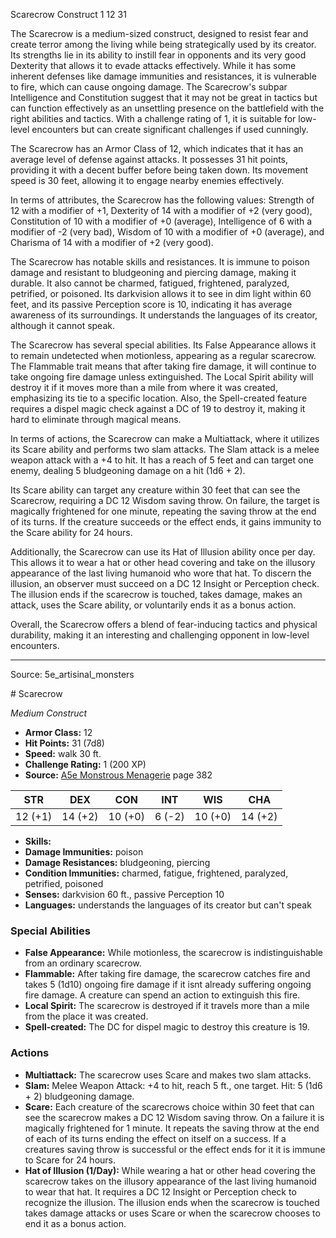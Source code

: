 <MonsterName/>Scarecrow</MonsterName>
<CreatureType/>Construct</CreatureType>
<CR/>1</CR>
<AC/>12</AC>
<HP/>31</HP>
<summary>The Scarecrow is a medium-sized construct, designed to resist fear and create terror among the living while being strategically used by its creator. Its strengths lie in its ability to instill fear in opponents and its very good Dexterity that allows it to evade attacks effectively. While it has some inherent defenses like damage immunities and resistances, it is vulnerable to fire, which can cause ongoing damage. The Scarecrow's subpar Intelligence and Constitution suggest that it may not be great in tactics but can function effectively as an unsettling presence on the battlefield with the right abilities and tactics. With a challenge rating of 1, it is suitable for low-level encounters but can create significant challenges if used cunningly.</summary>

<detail>

The Scarecrow has an Armor Class of 12, which indicates that it has an average level of defense against attacks. It possesses 31 hit points, providing it with a decent buffer before being taken down. Its movement speed is 30 feet, allowing it to engage nearby enemies effectively.

In terms of attributes, the Scarecrow has the following values: Strength of 12 with a modifier of +1, Dexterity of 14 with a modifier of +2 (very good), Constitution of 10 with a modifier of +0 (average), Intelligence of 6 with a modifier of -2 (very bad), Wisdom of 10 with a modifier of +0 (average), and Charisma of 14 with a modifier of +2 (very good). 

The Scarecrow has notable skills and resistances. It is immune to poison damage and resistant to bludgeoning and piercing damage, making it durable. It also cannot be charmed, fatigued, frightened, paralyzed, petrified, or poisoned. Its darkvision allows it to see in dim light within 60 feet, and its passive Perception score is 10, indicating it has average awareness of its surroundings. It understands the languages of its creator, although it cannot speak.

The Scarecrow has several special abilities. Its False Appearance allows it to remain undetected when motionless, appearing as a regular scarecrow. The Flammable trait means that after taking fire damage, it will continue to take ongoing fire damage unless extinguished. The Local Spirit ability will destroy it if it moves more than a mile from where it was created, emphasizing its tie to a specific location. Also, the Spell-created feature requires a dispel magic check against a DC of 19 to destroy it, making it hard to eliminate through magical means.

In terms of actions, the Scarecrow can make a Multiattack, where it utilizes its Scare ability and performs two slam attacks. The Slam attack is a melee weapon attack with a +4 to hit. It has a reach of 5 feet and can target one enemy, dealing 5 bludgeoning damage on a hit (1d6 + 2). 

Its Scare ability can target any creature within 30 feet that can see the Scarecrow, requiring a DC 12 Wisdom saving throw. On failure, the target is magically frightened for one minute, repeating the saving throw at the end of its turns. If the creature succeeds or the effect ends, it gains immunity to the Scare ability for 24 hours.

Additionally, the Scarecrow can use its Hat of Illusion ability once per day. This allows it to wear a hat or other head covering and take on the illusory appearance of the last living humanoid who wore that hat. To discern the illusion, an observer must succeed on a DC 12 Insight or Perception check. The illusion ends if the scarecrow is touched, takes damage, makes an attack, uses the Scare ability, or voluntarily ends it as a bonus action. 

Overall, the Scarecrow offers a blend of fear-inducing tactics and physical durability, making it an interesting and challenging opponent in low-level encounters.</detail>



---

Source: 5e_artisinal_monsters

<statblock>
# Scarecrow

*Medium* *Construct*

- **Armor Class:** 12
- **Hit Points:** 31 (7d8)
- **Speed:** walk 30 ft.
- **Challenge Rating:** 1 (200 XP)
- **Source:** [A5e Monstrous Menagerie](https://enpublishingrpg.com/products/level-up-monstrous-menagerie-a5e) page 382

| STR | DEX | CON | INT | WIS | CHA |
| --- | --- | --- | --- | --- | --- |
| 12 (+1) | 14 (+2) | 10 (+0) | 6 (-2) | 10 (+0) | 14 (+2) |

- **Skills:** 
- **Damage Immunities:** poison
- **Damage Resistances:** bludgeoning, piercing
- **Condition Immunities:** charmed, fatigue, frightened, paralyzed, petrified, poisoned
- **Senses:** darkvision 60 ft., passive Perception 10
- **Languages:** understands the languages of its creator but can't speak

### Special Abilities

- **False Appearance:** While motionless, the scarecrow is indistinguishable from an ordinary scarecrow.
- **Flammable:** After taking fire damage, the scarecrow catches fire and takes 5 (1d10) ongoing fire damage if it isnt already suffering ongoing fire damage. A creature can spend an action to extinguish this fire.
- **Local Spirit:** The scarecrow is destroyed if it travels more than a mile from the place it was created.
- **Spell-created:** The DC for dispel magic to destroy this creature is 19.

### Actions

- **Multiattack:** The scarecrow uses Scare and makes two slam attacks.
- **Slam:** Melee Weapon Attack: +4 to hit, reach 5 ft., one target. Hit: 5 (1d6 + 2) bludgeoning damage.
- **Scare:** Each creature of the scarecrows choice within 30 feet that can see the scarecrow makes a DC 12 Wisdom saving throw. On a failure  it is magically frightened for 1 minute. It repeats the saving throw at the end of each of its turns  ending the effect on itself on a success. If a creatures saving throw is successful or the effect ends for it  it is immune to Scare for 24 hours.
- **Hat of Illusion (1/Day):** While wearing a hat or other head covering  the scarecrow takes on the illusory appearance of the last living humanoid to wear that hat. It requires a DC 12 Insight or Perception check to recognize the illusion. The illusion ends when the scarecrow is touched  takes damage  attacks  or uses Scare  or when the scarecrow chooses to end it as a bonus action.


</statblock>


